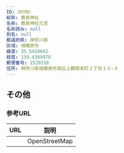 ```yaml
---
ID: 2HYNt
総称: 鹿島神社
名称: 鹿島神社元宮
名称読み: null
別名: null
都道府県: 神奈川県
区域: 相模原市
緯度: 35.5428662
経度: 139.4399978
郵便番号: 2520318
住所: 神奈川県相模原市南区上鶴間本町２丁目１０−９
---
```


## その他

### 参考URL

| URL | 説明          |
| --- | ------------- |
|     | OpenStreetMap |
